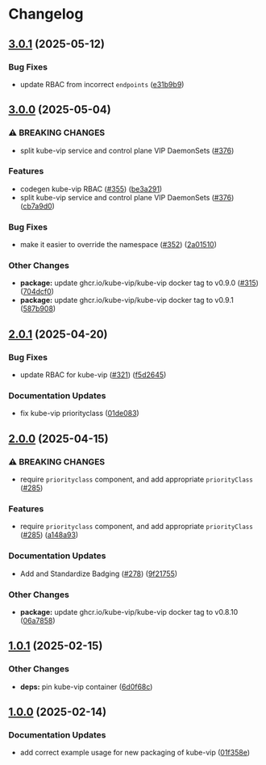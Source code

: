 # Changelog

## [3.0.1](https://github.com/marinatedconcrete/config/compare/kustomize-kube-vip@v3.0.0...kustomize-kube-vip@v3.0.1) (2025-05-12)


### Bug Fixes

* update RBAC from incorrect `endpoints` ([e31b9b9](https://github.com/marinatedconcrete/config/commit/e31b9b9705dcfc58df5ece80a6b3ebdad4be9f6b))

## [3.0.0](https://github.com/marinatedconcrete/config/compare/kustomize-kube-vip@v2.0.1...kustomize-kube-vip@v3.0.0) (2025-05-04)


### ⚠ BREAKING CHANGES

* split kube-vip service and control plane VIP DaemonSets ([#376](https://github.com/marinatedconcrete/config/issues/376))

### Features

* codegen kube-vip RBAC ([#355](https://github.com/marinatedconcrete/config/issues/355)) ([be3a291](https://github.com/marinatedconcrete/config/commit/be3a29150d9ed2b24c7f89c6ed805afd1aa8e9a0))
* split kube-vip service and control plane VIP DaemonSets ([#376](https://github.com/marinatedconcrete/config/issues/376)) ([cb7a9d0](https://github.com/marinatedconcrete/config/commit/cb7a9d09c1736d0e9fb7c858183a17208ceb3430))


### Bug Fixes

* make it easier to override the namespace ([#352](https://github.com/marinatedconcrete/config/issues/352)) ([2a01510](https://github.com/marinatedconcrete/config/commit/2a015103aaabdb88ffa80580a43b873e04f91a3c))


### Other Changes

* **package:** update ghcr.io/kube-vip/kube-vip docker tag to v0.9.0 ([#315](https://github.com/marinatedconcrete/config/issues/315)) ([704dcf0](https://github.com/marinatedconcrete/config/commit/704dcf02e312d27fd733f46d3ba681aa14f9bab7))
* **package:** update ghcr.io/kube-vip/kube-vip docker tag to v0.9.1 ([587b908](https://github.com/marinatedconcrete/config/commit/587b908463c70125587df1ef7d80d1b19e1223cb))

## [2.0.1](https://github.com/marinatedconcrete/config/compare/kustomize-kube-vip@v2.0.0...kustomize-kube-vip@v2.0.1) (2025-04-20)


### Bug Fixes

* update RBAC for kube-vip ([#321](https://github.com/marinatedconcrete/config/issues/321)) ([f5d2645](https://github.com/marinatedconcrete/config/commit/f5d2645328d2c1b2c5091ee38b1a790070d53943))


### Documentation Updates

* fix kube-vip priorityclass ([01de083](https://github.com/marinatedconcrete/config/commit/01de083f5fd404f823abd7079e33363c1de85e19))

## [2.0.0](https://github.com/marinatedconcrete/config/compare/kustomize-kube-vip@v1.0.1...kustomize-kube-vip@v2.0.0) (2025-04-15)


### ⚠ BREAKING CHANGES

* require `priorityclass` component, and add appropriate `priorityClass` ([#285](https://github.com/marinatedconcrete/config/issues/285))

### Features

* require `priorityclass` component, and add appropriate `priorityClass` ([#285](https://github.com/marinatedconcrete/config/issues/285)) ([a148a93](https://github.com/marinatedconcrete/config/commit/a148a93e5638ad7b0822a1c23f58154e8642f5f5))


### Documentation Updates

* Add and Standardize Badging ([#278](https://github.com/marinatedconcrete/config/issues/278)) ([9f21755](https://github.com/marinatedconcrete/config/commit/9f21755bdeaa287887215ca76586aa070d17656e))


### Other Changes

* **package:** update ghcr.io/kube-vip/kube-vip docker tag to v0.8.10 ([06a7858](https://github.com/marinatedconcrete/config/commit/06a7858dca7bf6075ef091562b0206b2cf23c38b))

## [1.0.1](https://github.com/marinatedconcrete/config/compare/kustomize-kube-vip@v1.0.0...kustomize-kube-vip@v1.0.1) (2025-02-15)


### Other Changes

* **deps:** pin kube-vip container ([6d0f68c](https://github.com/marinatedconcrete/config/commit/6d0f68c1e105d5660077ad496fd2b8eff7938410))

## [1.0.0](https://github.com/marinatedconcrete/config/compare/kustomize-kube-vip-v0.1.0...kustomize-kube-vip@v1.0.0) (2025-02-14)


### Documentation Updates

* add correct example usage for new packaging of kube-vip ([01f358e](https://github.com/marinatedconcrete/config/commit/01f358e733be91690ba2ab4ba02bc4fa4c4b217c))
